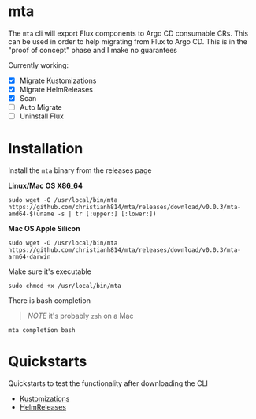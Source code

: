 # mta

The `mta` cli will export Flux components to Argo CD consumable
CRs. This can be used in order to help migrating from Flux to Argo
CD. This is in the "proof of concept" phase and I make no guarantees

Currently working:

- [x] Migrate Kustomizations
- [x] Migrate HelmReleases
- [x] Scan
- [ ] Auto Migrate
- [ ] Uninstall Flux

# Installation

Install the `mta` binary from the releases page

__Linux/Mac OS X86_64__

```shell
sudo wget -O /usr/local/bin/mta https://github.com/christianh814/mta/releases/download/v0.0.3/mta-amd64-$(uname -s | tr [:upper:] [:lower:])
```

__Mac OS Apple Silicon__

```shell
sudo wget -O /usr/local/bin/mta https://github.com/christianh814/mta/releases/download/v0.0.3/mta-arm64-darwin
```

Make sure it's executable

```shell
sudo chmod +x /usr/local/bin/mta
```

There is bash completion

> *NOTE* it's probably `zsh` on a Mac

```shell
mta completion bash
```

# Quickstarts

Quickstarts to test the functionality after downloading the CLI

* [Kustomizations](docs/kustomizations.md)
* [HelmReleases](docs/helmreleases.md)
